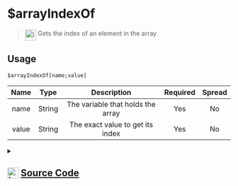 # $arrayIndexOf
> <img align="top" src="https://upload.wikimedia.org/wikipedia/commons/thumb/e/e4/Infobox_info_icon.svg/160px-Infobox_info_icon.svg.png?20150409153300" alt="image" width="25" height="auto"> Gets the index of an element in the array
## Usage
```
$arrayIndexOf[name;value]
```
| Name | Type | Description | Required | Spread
| :---: | :---: | :---: | :---: | :---: |
name | String | The variable that holds the array | Yes | No
value | String | The exact value to get its index | Yes | No
<details>
<summary>
    
## <img align="top" src="https://cdn4.iconfinder.com/data/icons/iconsimple-logotypes/512/github-512.png" alt="image" width="25" height="auto">  [Source Code](https://github.com/tryforge/ForgeScript-V2/blob/main/src/native/arrayIndexOf.ts)
    
</summary>
    
```ts
import { ArgType, NativeFunction, Return } from "../structures"

export default new NativeFunction({
    name: "$arrayIndexOf",
    description: "Gets the index of an element in the array",
    unwrap: true,
    args: [
        {
            name: "name",
            description: "The variable that holds the array",
            rest: false,
            required: true,
            type: ArgType.String
        },
        {
            name: "value",
            description: "The exact value to get its index",
            rest: false,
            required: true,
            type: ArgType.String
        }
    ],
    brackets: true,
    execute(ctx, [ name, value ]) {
        const arr = ctx.getEnvironmentKey([ name ])
        return Return.success(Array.isArray(arr) ? arr.indexOf(value) : -1)
    },
})
```
    
</details>